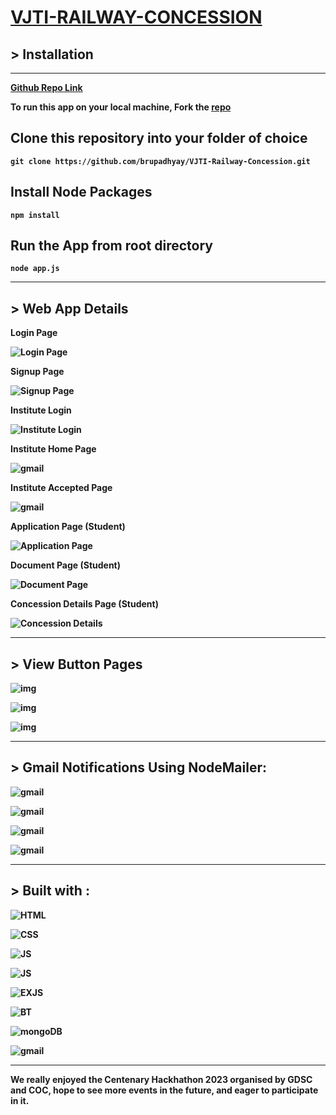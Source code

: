 # <strong>[VJTI-RAILWAY-CONCESSION](https://www.vjti-railway-concession.live/)<strong>

## <strong> > Installation
---

[Github Repo Link](https://github.com/aniketpanchal52648/RailGhateMe)

To run this app on your local machine, Fork the [repo](https://github.com/aniketpanchal52648/RailGhateMe)

Clone this repository into your folder of choice
---
``git clone https://github.com/brupadhyay/VJTI-Railway-Concession.git ``

Install Node Packages
---
``npm install ``

Run the App from root directory
---
`node app.js`

----

## <strong>> Web App Details

Login Page

![Login Page](appImage/loginPage.png)

Signup Page

![Signup Page](appImage/signUpPage.png)

Institute Login

![Institute Login](appImage/instPage.png)

Institute Home Page

![gmail](appImage/kakaLogin.png)

Institute Accepted Page

![gmail](appImage/kakaAc.png)

Application Page (Student)

![Application Page](appImage/basicPage.png)

Document Page (Student)

![Document Page](appImage/applicationPage.png)

Concession Details Page (Student)

![Concession Details](appImage/concessionPage.png)

--- 


## <strong> > View Button Pages 

![img](appImage/viewBasic.png)

![img](appImage/viewDoc.png)

![img](appImage/viewBut.png)

---

## <strong> > Gmail Notifications Using NodeMailer:


![gmail](appImage/reqSuc.png)

![gmail](appImage/reqAcc.png)

![gmail](appImage/reqApp.png)

![gmail](appImage/reqRev.png)




---
## <strong> > Built with :

![HTML](https://img.shields.io/badge/HTML5-E34F26?style=for-the-badge&logo=html5&logoColor=white)

![CSS](https://img.shields.io/badge/CSS3-1572B6?style=for-the-badge&logo=css3&logoColor=white)

![JS](https://img.shields.io/badge/JavaScript-F7DF1E?style=for-the-badge&logo=javascript&logoColor=black)

![JS](https://img.shields.io/badge/Node.js-43853D?style=for-the-badge&logo=node.js&logoColor=white)

![EXJS](https://img.shields.io/badge/Express.js-404D59?style=for-the-badge)

![BT](https://img.shields.io/badge/Bootstrap-563D7C?style=for-the-badge&logo=bootstrap&logoColor=white)

![mongoDB](https://img.shields.io/badge/MongoDB-4EA94B?style=for-the-badge&logo=mongodb&logoColor=white)

![gmail](https://img.shields.io/badge/Gmail-D14836?style=for-the-badge&logo=gmail&logoColor=white)

---

**We really enjoyed the Centenary Hackhathon 2023 organised by GDSC and COC, hope to see more events in the future, and eager to participate in it.**











